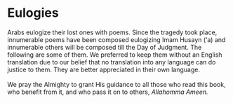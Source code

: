 Eulogies
========

Arabs eulogize their lost ones with poems. Since the tragedy took place,
innumerable poems have been composed eulogizing Imam Husayn (‘a) and
innumerable others will be composed till the Day of Judgment. The
following are some of them. We preferred to keep them without an English
translation due to our belief that no translation into any language can
do justice to them. They are better appreciated in their own language.  
    
 We pray the Almighty to grant His guidance to all those who read this
book, who benefit from it, and who pass it on to others, *Allahomma
Ameen.*  
  


